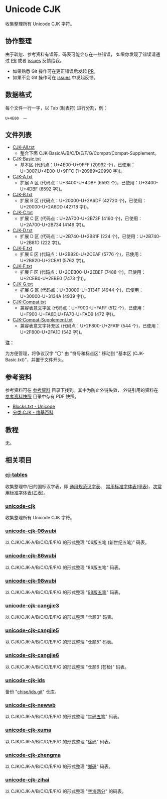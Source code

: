 # Unicode CJK

收集整理所有 Unicode CJK 字符。

## 协作整理

由于疏忽、参考资料有误等，码表可能会存在一些错误，
如果你发现了错误请通过 [PR] 或者 [issues] 反馈给我。

+ 如果熟悉 Git 操作可在更正错误后发起 [PR]。
+ 如果不会 Git 操作可在 [issues] 中发起反馈。

[PR]: https://github.com/aj-ash/unicode-cjk/pulls
[issues]: https://github.com/aj-ash/unicode-cjk/issues

## 数据格式

每个文件一行一字，以 Tab (制表符) 进行分割，例：

```Text
U+4E00	一
```

## 文件列表

+ [CJK-All.txt](CJK-All.txt)
    + 整合下面 CJK-Basic/A/B/C/D/E/F/G/Compat/Compat-Supplement。
+ [CJK-Basic.txt](CJK-Basic.txt)
    + 基本区 (代码点：U+4E00-U+9FFF (20992 个)，已使用：U+3007,U+4E00-U+9FFC (1+20989=20990 字))。
+ [CJK-A.txt](CJK-A.txt)
    + 扩展 A 区 (代码点：U+3400-U+4DBF (6592 个)，已使用：U+3400-U+4DBF (6592 字))。
+ [CJK-B.txt](CJK-B.txt)
    + 扩展 B 区 (代码点：U+20000-U+2A6DF (42720 个)，已使用：U+20000-U+2A6DD (42718 字))。
+ [CJK-C.txt](CJK-C.txt)
    + 扩展 C 区 (代码点：U+2A700-U+2B73F (4160 个)，已使用：U+2A700-U+2B734 (4149 字))。
+ [CJK-D.txt](CJK-D.txt)
    + 扩展 D 区 (代码点：U+2B740-U+2B81F (224 个)，已使用：U+2B740-U+2B81D (222 字))。
+ [CJK-E.txt](CJK-E.txt)
    + 扩展 E 区 (代码点：U+2B820-U+2CEAF (5776 个)，已使用：U+2B820-U+2CEA1 (5762 字))。
+ [CJK-F.txt](CJK-F.txt)
    + 扩展 F 区 (代码点：U+2CEB00-U+2EBEF (7488 个)，已使用：U+2CEB0-U+2EBE0 (7473 字))。
+ [CJK-G.txt](CJK-G.txt)
    + 扩展 G 区 (代码点：U+30000-U+3134F (4944 个)，已使用：U+30000-U+3134A (4939 字))。
+ [CJK-Compat.txt](CJK-Compat.txt)
    + 兼容表意文字区 (代码点：U+F900-U+FAFF (512 个)，已使用：U+F900-U+FA6D,U+FA70-U+FAD9 (472 字))。
+ [CJK-Compat-Supplement.txt](CJK-Compat-Supplement.txt)
    + 兼容表意文字补充区 (代码点：U+2F800-U+2FA1F (544 个)，已使用：U+2F800-U+2FA1D (542 字))。

**注：**

为方便管理，将争议汉字 "〇" 由 "符号和标点区" 移动到 "基本区 (CJK-Basic.txt)"，并置于文件开头。

## 参考资料

参考资料可在 [参考资料](参考资料) 目录下找到。其中为防止外链失效，
外链引用的资料在 [参考资料快照](参考资料快照) 目录中存有 PDF 快照。

+ [Blocks.txt - Unicode]
+ [分类:CJK - 维基百科]

[Blocks.txt - Unicode]: https://www.unicode.org/Public/UCD/latest/ucd/Blocks.txt
[分类:CJK - 维基百科]: https://zh.wikipedia.org/wiki/Category:CJK

## 教程

无。

## 相关项目

### [cj-tables]

收集整理中/日的国标汉字表，即 [通用规范汉字表]、
[常用标准字体表(甲表)]、[次常用标准字体表(乙表)]。

[cj-tables]: https://github.com/aj-ash/cj-tables
[通用规范汉字表]: https://zh.wikipedia.org/wiki/%E9%80%9A%E7%94%A8%E8%A7%84%E8%8C%83%E6%B1%89%E5%AD%97%E8%A1%A8
[常用标准字体表(甲表)]: https://zh.wikipedia.org/wiki/%E5%B8%B8%E7%94%A8%E5%9C%8B%E5%AD%97%E6%A8%99%E6%BA%96%E5%AD%97%E9%AB%94%E8%A1%A8
[次常用标准字体表(乙表)]: https://baike.baidu.com/item/%E6%AC%A1%E5%B8%B8%E7%94%A8%E5%9B%BD%E5%AD%97%E6%A0%87%E5%87%86%E5%AD%97%E4%BD%93%E8%A1%A8

### [unicode-cjk]

收集整理所有 Unicode CJK 字符。

[unicode-cjk]: https://github.com/aj-ash/unicode-cjk

### [unicode-cjk-06wubi]

以 CJK/CJK-A/B/C/D/E/F/G 的形式整理 "06版五笔 (新世纪五笔)" 码表。

[unicode-cjk-06wubi]: https://github.com/aj-ash/unicode-cjk-06wubi

### [unicode-cjk-86wubi]

以 CJK/CJK-A/B/C/D/E/F/G 的形式整理 "86版五笔" 码表。

[unicode-cjk-86wubi]: https://github.com/aj-ash/unicode-cjk-86wubi

### [unicode-cjk-98wubi]

以 CJK/CJK-A/B/C/D/E/F/G 的形式整理 "[98版五笔]" 码表。

[unicode-cjk-98wubi]: https://github.com/aj-ash/unicode-cjk-98wubi
[98版五笔]: http://98wb.ys168.com/

### [unicode-cjk-cangjie3]

以 CJK/CJK-A/B/C/D/E/F/G 的形式整理 "仓颉3" 码表。

[unicode-cjk-cangjie3]: https://github.com/aj-ash/unicode-cjk-cangjie3

### [unicode-cjk-cangjie5]

以 CJK/CJK-A/B/C/D/E/F/G 的形式整理 "仓颉5" 码表。

[unicode-cjk-cangjie5]: https://github.com/aj-ash/unicode-cjk-cangjie5

### [unicode-cjk-cangjie6]

以 CJK/CJK-A/B/C/D/E/F/G 的形式整理 "仓颉6 (苍检)" 码表。

[unicode-cjk-cangjie6]: https://github.com/aj-ash/unicode-cjk-cangjie6

### [unicode-cjk-ids]

备份 "[chise/ids.git]" 仓库。

[unicode-cjk-ids]: https://github.com/aj-ash/unicode-cjk-ids
[chise/ids.git]: http://git.chise.org/git/chise/ids.git

### [unicode-cjk-newwb]

以 CJK/CJK-A/B/C/D/E/F/G 的形式整理 "[牛码五笔]" 码表。

[unicode-cjk-newwb]: https://github.com/aj-ash/unicode-cjk-newwb
[牛码五笔]: http://newwb.ys168.com/

### [unicode-cjk-xuma]

以 CJK/CJK-A/B/C/D/E/F/G 的形式整理 "[徐码]" 码表。

[unicode-cjk-xuma]: https://github.com/aj-ash/unicode-cjk-xuma
[徐码]: https://www.xumax.top/

### [unicode-cjk-zhengma]

以 CJK/CJK-A/B/C/D/E/F/G 的形式整理 "[郑码]" 码表。

[unicode-cjk-zhengma]: https://github.com/aj-ash/unicode-cjk-zhengma
[郑码]: http://zmdisk.ys168.com/

### [unicode-cjk-zihai]

以 CJK/CJK-A/B/C/D/E/F/G 的形式整理 "[字海两分]" 的码表。

[unicode-cjk-zihai]: https://github.com/aj-ash/unicode-cjk-zihai
[字海两分]: http://cheonhyeong.com/Simplified/download.html
